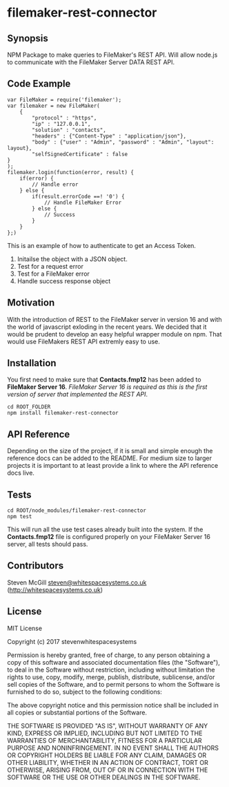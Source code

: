 # filemaker-rest-connector

## Synopsis

NPM Package to make queries to FileMaker's REST API. Will allow node.js to communicate with the FileMaker Server DATA REST API.

## Code Example

```
var FileMaker = require('filemaker');
var filemaker = new FileMaker(
    {
	    "protocol" : "https",
	    "ip" : "127.0.0.1",
	    "solution" : "contacts",
	    "headers" : {"Content-Type" : "application/json"},
	    "body" : {"user" : "Admin", "password" : "Admin", "layout": layout},
	    "selfSignedCertificate" : false
}
);
filemaker.login(function(error, result) {
    if(error) {
        // Handle error
    } else {
        if(result.errorCode ==! '0') {
            // Handle FileMaker Error
        } else {
            // Success
        }
    }
};)
```

This is an example of how to authenticate to get an Access Token.
1. Initailse the object with a JSON object.
2. Test for a request error
3. Test for a FileMaker error
4. Handle success response object

## Motivation

With the introduction of REST to the FileMaker server in version 16 and with the world of javascript exloding in the recent years. We decided that it would be prudent to develop an easy helpful wrapper module on npm. That would use FileMakers REST API extremly easy to use.

## Installation

You first need to make sure that **Contacts.fmp12** has been added to **FileMaker Server 16**.
*FileMaker Server 16 is required as this is the first version of server that implemented the REST API*.

```
cd ROOT_FOLDER
npm install filemaker-rest-connector
```

## API Reference

Depending on the size of the project, if it is small and simple enough the reference docs can be added to the README. For medium size to larger projects it is important to at least provide a link to where the API reference docs live.

## Tests

```
cd ROOT/node_modules/filemaker-rest-connector
npm test
```

This will run all the use test cases already built into the system. If the **Contacts.fmp12** file is configured properly on your FileMaker Server 16 server, all tests should pass.

## Contributors

Steven McGill <steven@whitespacesystems.co.uk> (http://whitespacesystems.co.uk)

## License

MIT License

Copyright (c) 2017 stevenwhitespacesystems

Permission is hereby granted, free of charge, to any person obtaining a copy
of this software and associated documentation files (the "Software"), to deal
in the Software without restriction, including without limitation the rights
to use, copy, modify, merge, publish, distribute, sublicense, and/or sell
copies of the Software, and to permit persons to whom the Software is
furnished to do so, subject to the following conditions:

The above copyright notice and this permission notice shall be included in all
copies or substantial portions of the Software.

THE SOFTWARE IS PROVIDED "AS IS", WITHOUT WARRANTY OF ANY KIND, EXPRESS OR
IMPLIED, INCLUDING BUT NOT LIMITED TO THE WARRANTIES OF MERCHANTABILITY,
FITNESS FOR A PARTICULAR PURPOSE AND NONINFRINGEMENT. IN NO EVENT SHALL THE
AUTHORS OR COPYRIGHT HOLDERS BE LIABLE FOR ANY CLAIM, DAMAGES OR OTHER
LIABILITY, WHETHER IN AN ACTION OF CONTRACT, TORT OR OTHERWISE, ARISING FROM,
OUT OF OR IN CONNECTION WITH THE SOFTWARE OR THE USE OR OTHER DEALINGS IN THE
SOFTWARE.